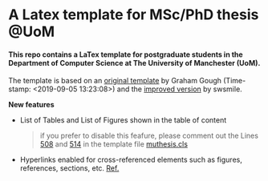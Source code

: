 A Latex template for MSc/PhD thesis @UoM
======

#### This repo contains a LaTex template for postgraduate students in the Department of Computer Science at The University of Manchester (UoM).

The template is based on an [original template](http://studentnet.cs.manchester.ac.uk/resources/latex/MUThesis/) by Graham Gough (Time-stamp: <2019-09-05 13:23:08>) and the [improved version](https://github.com/swsmile/UOM-CSMScDissertationTemplate) by swsmile.

**New features**
 - List of Tables and List of Figures shown in the table of content
   > if you prefer to disable this feafure, please comment out the Lines [508](muthesis.cls#L508) and [514](muthesis.cls#L514) in the template file [muthesis.cls](muthesis.cls)
 - Hyperlinks enabled for cross-referenced elements such as figures, references, sections, etc. [Ref.](https://www.overleaf.com/learn/latex/hyperlinks)
